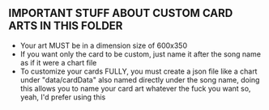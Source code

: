 ## IMPORTANT STUFF ABOUT CUSTOM CARD ARTS IN THIS FOLDER
- Your art MUST be in a dimension size of 600x350
- If you want only the card to be custom, just name it after the song name as if it were a chart file
- To customize your cards FULLY, you must create a json file like a chart under "data/cardData" also named directly under the song name, doing this allows you to name your card art whatever the fuck you want so, yeah, I'd prefer using this
